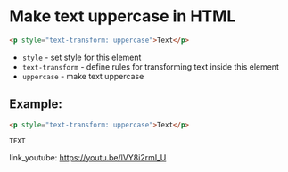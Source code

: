 # Make text uppercase in HTML

```html
<p style="text-transform: uppercase">Text</p>
```

- `style` - set style for this element
- `text-transform` - define rules for transforming text inside this element
- `uppercase` - make text uppercase

## Example: 
```html
<p style="text-transform: uppercase">Text</p>

```
```
TEXT

```

link_youtube: https://youtu.be/lVY8i2rmI_U
